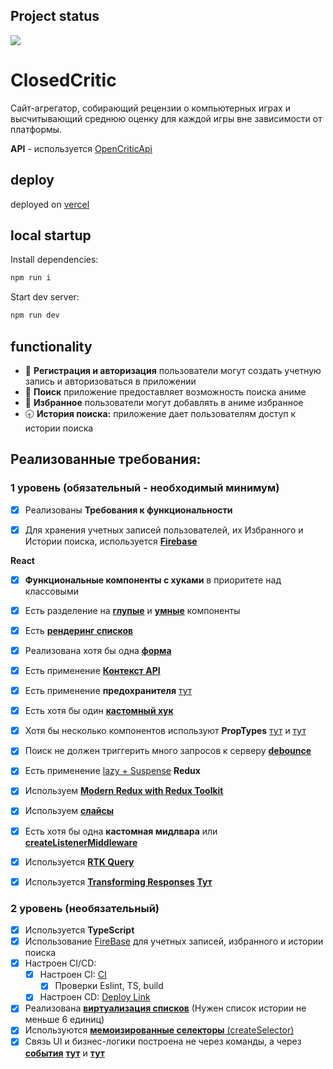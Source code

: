 ## Project status

<a href="https://github.com/ZverevichLeonid/aston-games/actions"><img src="https://github.com/ZverevichLeonid/aston-games/actions/workflows/main.yml/badge.svg" /></a>

# ClosedCritic

Сайт-агрегатор, собирающий рецензии о компьютерных играх и высчитывающий среднюю оценку для каждой игры вне зависимости от платформы.

**API** - используется [OpenCriticApi](https://rapidapi.com/opencritic-opencritic-default/api/opencritic-api)

## deploy

deployed on [vercel](https://aston-games.vercel.app/)

## local startup

Install dependencies:
```javascript
npm run i
```
Start dev server:
```javascript
npm run dev
```

## **functionality**

- 🔐 **Регистрация и авторизация** пользователи могут создать учетную запись и авторизоваться в приложении
- 🔎 **Поиск** приложение предоставляет возможность поиска аниме
- 🖤 **Избранное** пользователи могут добавлять в аниме избранное
- 🕣 **История поиска:** приложение дает пользователям доступ к истории поиска

## Реализованные требования:

### **1 уровень (обязательный - необходимый минимум)**

- [x] Реализованы **Требования к функциональности**

- [x] Для хранения учетных записей пользователей, их Избранного и Истории поиска, используется [**Firebase**](https://github.com/ZverevichLeonid/aston-games/blob/main/src/firebase/db.config.ts)

**React**

- [x] **Функциональные компоненты c хуками** в приоритете над классовыми
- [x] Есть разделение на **[глупые](https://github.com/ZverevichLeonid/aston-games/blob/main/src/components/Form/Form.tsx)** и **[умные](https://github.com/ZverevichLeonid/aston-games/blob/main/src/components/SearchBar/SearchBar.tsx)** компоненты

- [x] Есть [**рендеринг списков**](https://github.com/ZverevichLeonid/aston-games/blob/main/src/components/GamesList/GamesList.tsx)

- [x] Реализована хотя бы одна [**форма**](https://github.com/ZverevichLeonid/aston-games/blob/main/src/components/Form/Form.tsx)

- [x] Есть применение [**Контекст API**](https://github.com/ZverevichLeonid/aston-games/blob/main/src/components/ThemeProvider/ThemeProvider.tsx)

- [x] Есть применение **предохранителя** [тут](https://github.com/ZverevichLeonid/aston-games/blob/main/src/App.tsx) 

- [x] Есть хотя бы один [**кастомный хук**](https://github.com/ZverevichLeonid/aston-games/blob/main/src/hooks/useAuth.ts)

- [x] Хотя бы несколько компонентов используют **PropTypes** [тут](https://github.com/ZverevichLeonid/aston-games/blob/main/src/components/GamesList/Game/Game.tsx) и [тут](https://github.com/ZverevichLeonid/aston-games/blob/main/src/components/ProtectedRoute/ProtectedRoute.tsx)

- [x] Поиск не должен триггерить много запросов к серверу [**debounce**](https://github.com/ZverevichLeonid/aston-games/blob/main/src/components/SearchBar/SearchBar.tsx)

- [x] Есть применение [lazy + Suspense](https://github.com/ZverevichLeonid/aston-games/blob/main/src/pages/HomePage.tsx)
**Redux**

- [x] Используем [**Modern Redux with Redux Toolkit**](https://github.com/ZverevichLeonid/aston-games/blob/main/src/redux/store/store.ts)
- [x] Используем [**слайсы**](https://github.com/ZverevichLeonid/aston-games/blob/main/src/redux/store/favoritesSlice/favoritesSlice.tsx)

- [x] Есть хотя бы одна **кастомная мидлвара** или [**createListenerMiddleware**](https://github.com/ZverevichLeonid/aston-games/blob/main/src/redux/middleware/loggerMiddleware.ts)

- [x] Используется [**RTK Query**](https://github.com/ZverevichLeonid/aston-games/blob/main/src/redux/services/gameService.ts)

- [x] Используется [**Transforming Responses**](https://github.com/ZverevichLeonid/aston-games/blob/main/src/utils/transformGamesData.ts) [**Тут**](https://github.com/ZverevichLeonid/aston-games/blob/main/src/redux/services/gameService.ts)

### **2 уровень (необязательный)**

- [x] Используется **TypeScript**
- [x] Использование [FireBase](https://github.com/ZverevichLeonid/aston-games/blob/main/src/firebase/db.config.ts) для учетных записей, избранного и истории поиска
- [x] Настроен CI/CD:
    - [x] Настроен CI: [CI](https://github.com/ZverevichLeonid/aston-games/blob/main/.github/workflows/main.yml)
        - [x] Проверки Eslint, TS, build
    - [x] Настроен CD: [Deploy Link](https://aston-games.vercel.app/)
- [x] Реализована [**виртуализация списков**](https://github.com/ZverevichLeonid/aston-games/blob/main/src/components/HistoryList/HistoryList.tsx) (Нужен список истории не меньше 6 единиц) 
- [x] Используются [**мемоизированные селекторы** (createSelector)](https://github.com/ZverevichLeonid/aston-games/blob/main/src/redux/store/favoritesSlice/favoritesSlice.tsx) 
- [x] Связь UI и бизнес-логики построена не через команды, а через [**события**](https://github.com/ZverevichLeonid/aston-games/blob/main/src/components/SearchBar/SearchBar.tsx) [**тут**](https://github.com/ZverevichLeonid/aston-games/blob/main/src/pages/SignIn.tsx) и [**тут**](https://github.com/ZverevichLeonid/aston-games/blob/main/src/components/Form/Form.tsx) 
